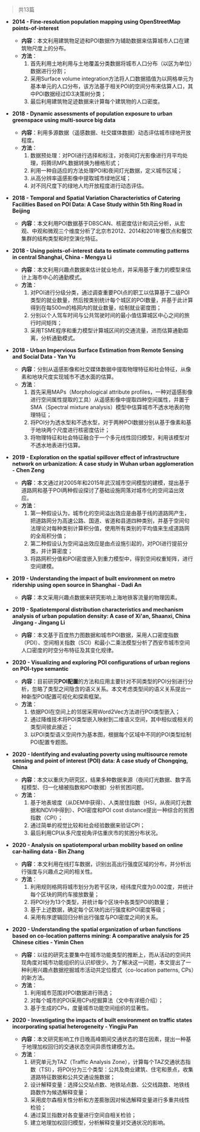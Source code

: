 > 共13篇

- **2014 - Fine-resolution population mapping using OpenStreetMap points-of-interest**
    - **内容**：本文利用建筑物足迹和POI数据作为辅助数据来估算城市人口在建筑物尺度上的分布。
    - **方法**：
        1. 首先利用土地利用与土地覆盖分类数据将城市人口分布（以区为单位）数据进行分割；
        2. 采用Surface volume integration方法将人口数据插值为以网格单元为基本单元的人口分布，该方法基于相关POI的空间分布来估算人口，其中POI数据经过ID3决策树分类；
        3. 最后利用建筑物足迹数据来计算每个建筑物的人口密度。
- **2018 - Dynamic assessments of population exposure to urban greenspace using multi-source big data**
    - **内容**：利用多源数据（遥感数据、社交媒体数据）动态评估城市绿地开放程度。
    - **方法**：
        1. 数据预处理：对POI进行选择和标注，对夜间灯光影像进行月平均处理，将腾讯MPL数据转换为栅格形式；
        2. 利用一种自适应的方法处理POI和夜间灯光数据，定义城市区域；
        3. 从高分辨率遥感影像中提取城市绿地区域；
        4. 对不同尺度下的绿地人均开放程度进行动态评估。

- **2018 - Temporal and Spatial Variation Characteristics of Catering Facilities Based on POI Data: A Case Study within 5th Ring Road in Beijing**
    - **内容**：本文利用POI数据基于DBSCAN、核密度估计和词云分析，从宏观、中观和微观三个维度分析了北京市2012、2014和201年餐饮点和餐饮集群的结构类型和时空演化特征。

- **2018 - Using points-of-interest data to estimate commuting patterns in central Shanghai, China - Mengya Li**
	- **内容**：本文利用兴趣点数据来估计就业地点，并采用基于重力的模型来估计上海市中心的通勤模式。
	- **方法**：
		1. 对POI进行分级分类，通过调查重要POI点的职工以估算基于二级POI类型的就业数量，然后按类别统计每个城区的POI数量，并基于此计算得到在每500m的格网内的就业数量，绘制就业密度图；
		2. 分别以个人驾车时间与公共驾驶时间的最小值估算城区中心之间的旅行时间矩阵；
		3. 采用TSME程序和重力模型计算城区间的交通流量，进而估算通勤距离，分析通勤模式。

- **2018 - Urban Impervious Surface Estimation from Remote Sensing and Social Data - Yan Yu**
	- **内容**：分别从遥感影像和社交媒体数据中提取物理特征和社会特征，从像素和地块尺度实现城市不透水面的估算。
	- **方法**：
		1. 首先采用MAPs（Morphological attribute profiles，一种对遥感影像进行空间属性提取的工具）从遥感影像中提取四种空间属性，并置于SMA（Spectral mixture analysis）模型中估算城市不透水地表的物理特征；
		2. 将POI分为透水型和不透水型，对于两种POI数据分别从基于像素和基于地块两个尺度进行核密度估计；
		3. 将物理特征和社会特征融合于一个多元线性回归模型，利用该模型对不透水地表进行估算。

- **2019 - Exploration on the spatial spillover effect of infrastructure network on urbanization: A case study in Wuhan urban agglomeration - Chen Zeng**
	- **内容**：本文通过对2005年和2015年武汉城市空间模型的建模，提出基于道路网和基于POI两种假设探讨了基础设施网落对城市化的空间溢出效应。
	- **方法**：
		1. 第一种假设认为，城市化的空间溢出效应是由基于线的道路网产生，把道路网分为高速公路、国道、省道和县道四种类别，并基于空间句法理论对每种类别计算积分值，使用所有类别的平均值来生成道路网的全局积分值；
		2. 第二种假设认为空间溢出效应是由点设施引起的，对POI进行提前分类，并计算密度；
		3. 将路网积分值和POI密度嵌入到重力模型中，得到空间权重矩阵，进行空间建模。

- **2019 - Understanding the impact of built environment on metro ridership using open source in Shanghai - Dadi An**
	- **内容**：本文采用兴趣点数据来研究影响上海地铁客流量的物理因素。

- **2019 - Spatiotemporal distribution characteristics and mechanism analysis of urban population density: A case of Xi'an, Shaanxi, China Jingang - Jingang Li**
	- **内容**：本文基于百度热力图数据和城市POI数据，采用人口密度指数（PDI）、空间相关指数（SCI）和最小二乘法模型分析了西安市城市空间人口密度的时空分布特征及其变化规律。

- **2020 - Visualizing and exploring POI configurations of urban regions on POI-type semantic**
    - **内容**：目前研究**POI配置**的方法和应用主要针对不同类型的POI分别进行分析，忽略了类型之间隐含的语义关系。本文考虑类型间的语义关系提出一种新型POI配置可视化和探索框架。
    - **方法**：
        1. 依据POI在空间上的邻居采用Word2Vec方法进行POI类型嵌入；
        2. 通过降维技术将POI类型嵌入映射到二维语义空间，其中相似或相关的类型间彼此接近；
        3. 以POI类型语义空间作为基本图，根据每个区域中不同的POI类型绘制POI配置专题图。
- **2020 - Identifying and evaluating poverty using multisource remote sensing and point of interest (POI) data: A case study of Chongqing, China**
    - **内容**：本文以重庆为研究区，结果多种数据来源（夜间灯光数据、数字高程模型、归一化植被指数和POI数据）分析贫困问题。
    - **方法**：
        1. 基于地表坡度（从DEM中获得）、人类居住指数（HSI，从夜间灯光数据和NDVI中得到）、POI密度和POI cost distance提出一种综合的贫困指数（CPI）；
        2. 通过简单的视觉比较和社会经验数据来验证CPI；
        3. 最后利用CPI从多尺度视角评估重庆市的贫困分布状况。

- **2020 - Analysis on spatiotemporal urban mobility based on online car-hailing data - Bin Zhang**
	- **内容**：本文利用在线打车数据，识别出高出行强度区域的分布，并分析出行强度与兴趣点之间的相关性。
	- **方法**：
		1. 利用规则格网将城市划分为若干区块，经纬度尺度为0.002度，并统计每个区块的网约车接放数量；
		2. 将POI分为13个类型，并统计每个区块中各类型POI的数量；
		3. 基于上述数据，确定每个区块的出行强度和POI密度等级；
		4. 采用有序逻辑回归分析出行强度与POI密度之间的关系。

- **2020 - Understanding the spatial organization of urban functions based on co-location patterns mining: A comparative analysis for 25 Chinese cities - Yimin Chen**
	- **内容**：以往的研究主要集中在城市功能类型的推断上，而从活动的空间共现角度对城市功能组织的认识却很少。为了解决这一问题，本文提出了一种利用兴趣点数据挖掘城市活动共定位模式（co-location patterns, CPs）的新方法。
	- **方法**：
		1. 利用城市范围对POI数据进行筛选；
		2. 对每个城市的POI采用CPs挖掘算法（文中有详细介绍）；
		3. 基于生成的CPs，度量城市功能空间组织的显著性。

- **2020 - Investigating the impacts of built environment on traffic states incorporating spatial heterogeneity - Yingjiu Pan**
	- **内容**：本文研究影响工作日晚高峰期间交通状态的潜在因素，提出一种基于地理加权回归的交通状态空间异质性建模方法。
	- **方法**：
		1. 研究单元为TAZ（Traffic Analysis Zone），计算每个TAZ交通状态指数（TSI），将POI分为三个类型：公共及商业建筑、住宅和景点，收集道路特征数据和公共交通设施数据；
		2. 设计解释变量：选择公交站点数、地铁站点数、公交线路数、地铁线路数作为候选解释变量；
		4. 采用皮尔森相关性分析和方差膨胀因对候选解释变量进行多重共线性检验；
		5. 通过莫兰指数对各变量进行空间自相关检验；
		6. 建立地理加权回归模型，分析解释变量对交通状况的影响。 
